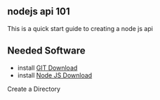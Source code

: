 ## nodejs api 101
This is a quick start guide to creating a node js api

## Needed Software
* install [GIT Download](https://git-scm.com/downloads)
* install [Node JS Download](https://nodejs.org/en/download/)

Create a Directory

